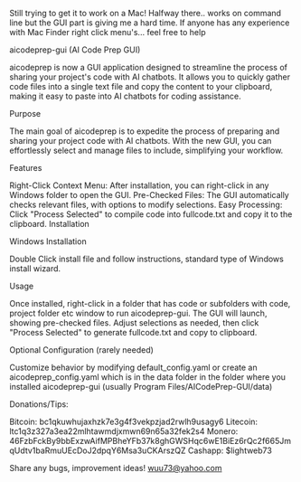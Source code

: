 Still trying to get it to work on a Mac! Halfway there.. works on command line but the GUI part is giving me a hard time. If anyone has any experience with Mac Finder right click menu's... feel free to help 

aicodeprep-gui (AI Code Prep GUI)

aicodeprep is now a GUI application designed to streamline the process of sharing your project's code with AI chatbots. It allows you to quickly gather code files into a single text file and copy the content to your clipboard, making it easy to paste into AI chatbots for coding assistance.

Purpose

The main goal of aicodeprep is to expedite the process of preparing and sharing your project code with AI chatbots. With the new GUI, you can effortlessly select and manage files to include, simplifying your workflow.

Features

Right-Click Context Menu: After installation, you can right-click in any Windows folder to open the GUI.
Pre-Checked Files: The GUI automatically checks relevant files, with options to modify selections.
Easy Processing: Click "Process Selected" to compile code into fullcode.txt and copy it to the clipboard.
Installation

Windows Installation

Double Click install file and follow instructions, standard type of Windows install wizard.

Usage

Once installed, right-click in a folder that has code or subfolders with code, project folder etc window to run aicodeprep-gui. The GUI will launch, showing pre-checked files. Adjust selections as needed, then click "Process Selected" to generate fullcode.txt and copy to clipboard.

Optional Configuration (rarely needed)

Customize behavior by modifying default_config.yaml or create an aicodeprep_config.yaml which is in the data folder in the folder where you installed aicodeprep-gui (usually Program Files/AICodePrep-GUI/data)

Donations/Tips:

Bitcoin: bc1qkuwhujaxhzk7e3g4f3vekpzjad2rwlh9usagy6
Litecoin: ltc1q3z327a3ea22mlhtawmdjxmwn69n65a32fek2s4
Monero: 46FzbFckBy9bbExzwAifMPBheYFb37k8ghGWSHqc6wE1BiEz6rQc2f665JmqUdtv1baRmuUEcDoJ2dpqY6Msa3uCKArszQZ
Cashapp: $lightweb73

Share any bugs, improvement ideas! wuu73@yahoo.com
